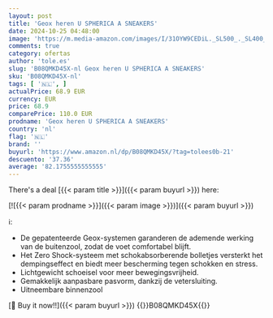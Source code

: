```yaml
---
layout: post
title: 'Geox heren U SPHERICA A SNEAKERS'
date: 2024-10-25 04:48:00
image: 'https://m.media-amazon.com/images/I/31OYW9CEDiL._SL500_._SL400_.jpg'
comments: true
category: ofertas
author: 'tole.es'
slug: 'B08QMKD45X-nl Geox heren U SPHERICA A SNEAKERS'
sku: 'B08QMKD45X-nl'
tags: [ '🇳🇱', ]
actualPrice: 68.9 EUR
currency: EUR
price: 68.9
comparePrice: 110.0 EUR
prodname: 'Geox heren U SPHERICA A SNEAKERS'
country: 'nl'
flag: '🇳🇱'
brand: ''
buyurl: 'https://www.amazon.nl/dp/B08QMKD45X/?tag=tolees0b-21'
descuento: '37.36'
average: '82.1755555555555'
---
```


There's a deal [{{< param title >}}]({{< param buyurl >}})  here:

[![{{< param prodname >}}]({{< param image >}})]({{< param buyurl >}})

ℹ️:

- De gepatenteerde Geox-systemen garanderen de ademende werking van de buitenzool, zodat de voet comfortabel blijft.
- Het Zero Shock-systeem met schokabsorberende bolletjes versterkt het dempingseffect en biedt meer bescherming tegen schokken en stress.
- Lichtgewicht schoeisel voor meer bewegingsvrijheid.
- Gemakkelijk aanpasbare pasvorm, dankzij de vetersluiting.
- Uitneembare binnenzool

[🛒 Buy it now!!]({{< param buyurl >}})
{{<world>}}B08QMKD45X{{</world>}}
